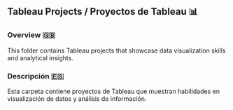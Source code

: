 ## Tableau Projects / Proyectos de Tableau 📊

### Overview 🇬🇧

This folder contains Tableau projects that showcase data visualization skills and analytical insights. 
### Descripción 🇪🇸

Esta carpeta contiene proyectos de Tableau que muestran habilidades en visualización de datos y análisis de información. 
